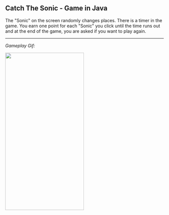 ## Catch The Sonic - Game in Java

The "Sonic" on the screen randomly changes places. There is a timer in the game. You earn one point for each "Sonic" you click until the time runs out and at the end of the game, you are asked if you want to play again.

---

*Gameplay Gif:*

<img src="gamePlayRecord.gif" width="250" height="500">
